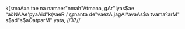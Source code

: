 k(smaA»a tae na namaer"nmah"Atmana,
gAr"Iyas$ae “aöNAAe'pyaAid"k(‡aeR /
@nanta de"vaezA jagAiªavaAs$a
tvamaºarM" s$ad"s$aÔatparM" yata, //37//